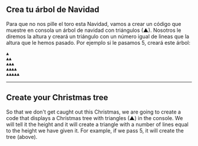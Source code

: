 ## Crea tu árbol de Navidad

Para que no nos pille el toro esta Navidad, vamos a crear un código que muestre en consola un árbol de navidad con triángulos (▲). Nosotros le diremos la altura y creará un triángulo con un número igual de lineas que la altura que le hemos pasado. Por ejemplo si le pasamos 5, creará este árbol:

```
▲
▲▲
▲▲▲
▲▲▲▲
▲▲▲▲▲
```

---

## Create your Christmas tree

So that we don't get caught out this Christmas, we are going to create a code that displays a Christmas tree with triangles (▲) in the console. We will tell it the height and it will create a triangle with a number of lines equal to the height we have given it. For example, if we pass 5, it will create the tree (above).

